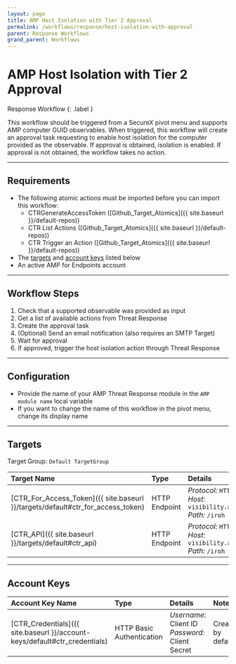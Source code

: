 ```yaml
---
layout: page
title: AMP Host Isolation with Tier 2 Approval
permalink: /workflows/response/host-isolation-with-approval
parent: Response Workflows
grand_parent: Workflows
---
```


# AMP Host Isolation with Tier 2 Approval
<div markdown="1">
Response Workflow
{: .label }
</div>

This workflow should be triggered from a SecureX pivot menu and supports AMP computer GUID observables. When triggered, this workflow will create an approval task requesting to enable host isolation for the computer provided as the observable. If approval is obtained, isolation is enabled. If approval is not obtained, the workflow takes no action.

---

## Requirements
* The following atomic actions must be imported before you can import this workflow:
	* CTRGenerateAccessToken ([Github_Target_Atomics]({{ site.baseurl }}/default-repos))
	* CTR List Actions ([Github_Target_Atomics]({{ site.baseurl }}/default-repos))
	* CTR Trigger an Action ([Github_Target_Atomics]({{ site.baseurl }}/default-repos))
* The [targets](#targets) and [account keys](#account-keys) listed below
* An active AMP for Endpoints account

---

## Workflow Steps
1. Check that a supported observable was provided as input
1. Get a list of available actions from Threat Response
1. Create the approval task
1. (Optional) Send an email notification (also requires an SMTP Target)
1. Wait for approval
1. If approved, trigger the host isolation action through Threat Response

---

## Configuration
* Provide the name of your AMP Threat Response module in the `AMP module name` local variable
* If you want to change the name of this workflow in the pivot menu, change its display name

---

## Targets
Target Group: `Default TargetGroup`

| Target Name | Type | Details | Account Keys | Notes |
|:------------|:-----|:--------|:-------------|:------|
| [CTR_For_Access_Token]({{ site.baseurl }}/targets/default#ctr_for_access_token) | HTTP Endpoint | _Protocol:_ `HTTPS`<br />_Host:_ `visibility.amp.cisco.com`<br />_Path:_ `/iroh` | CTR_Credentials | Created by default |
| [CTR_API]({{ site.baseurl }}/targets/default#ctr_api) | HTTP Endpoint | _Protocol:_ `HTTPS`<br />_Host:_ `visibility.amp.cisco.com`<br />_Path:_ `/iroh` | None | Created by default |

---

## Account Keys

| Account Key Name | Type | Details | Notes |
|:-----------------|:-----|:--------|:------|
| [CTR_Credentials]({{ site.baseurl }}/account-keys/default#ctr_credentials) | HTTP Basic Authentication | _Username:_ Client ID<br />_Password:_ Client Secret | Created by default |
